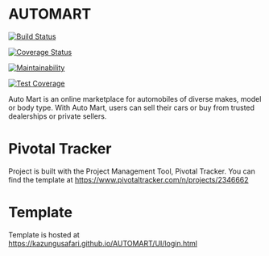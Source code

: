 # AUTOMART

[![Build Status](https://travis-ci.org/kazungusafari/AUTOMART.svg?branch=feature)](https://travis-ci.org/kazungusafari/AUTOMART)

[![Coverage Status](https://coveralls.io/repos/github/kazungusafari/AUTOMART/badge.svg)](https://coveralls.io/github/kazungusafari/AUTOMART)

[![Maintainability](https://api.codeclimate.com/v1/badges/c4b809acd8c65de039bc/maintainability)](https://codeclimate.com/github/kazungusafari/AUTOMART/maintainability)

[![Test Coverage](https://api.codeclimate.com/v1/badges/c4b809acd8c65de039bc/test_coverage)](https://codeclimate.com/github/kazungusafari/AUTOMART/test_coverage)

Auto Mart is an online marketplace for automobiles of diverse makes, model or body type. With Auto Mart, users can sell their cars or buy from trusted dealerships or private sellers.


# Pivotal Tracker
Project is built with the Project Management Tool, Pivotal Tracker. You can find the template at 
https://www.pivotaltracker.com/n/projects/2346662

# Template
Template is hosted at https://kazungusafari.github.io/AUTOMART/UI/login.html